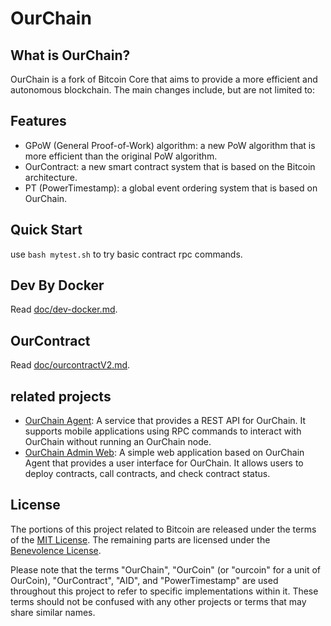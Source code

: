 # OurChain

## What is OurChain?

OurChain is a fork of Bitcoin Core that aims to provide a more efficient and autonomous blockchain. The main changes include, but are not limited to:

## Features

- GPoW (General Proof-of-Work) algorithm: a new PoW algorithm that is more efficient than the original PoW algorithm.
- OurContract: a new smart contract system that is based on the Bitcoin architecture.
- PT (PowerTimestamp): a global event ordering system that is based on OurChain.

## Quick Start

use `bash mytest.sh` to try basic contract rpc commands.

## Dev By Docker

Read [doc/dev-docker.md](doc/dev-docker.md).

## OurContract

Read [doc/ourcontractV2.md](doc/ourcontractV2.md).

## related projects

- [OurChain Agent](https://github.com/leon123858/ourchain-agent): A service that provides a REST API for OurChain. It supports mobile applications using RPC commands to interact with OurChain without running an OurChain node.
- [OurChain Admin Web](https://github.com/leon123858/ourChain-frontend/tree/main/ourchain-web-cli): A simple web application based on OurChain Agent that provides a user interface for OurChain. It allows users to deploy contracts, call contracts, and check contract status.

## License

The portions of this project related to Bitcoin are released under the terms of the [MIT License](https://opensource.org/licenses/MIT). The remaining parts are licensed under the [Benevolence License](https://hackmd.io/KpMx2d-wQd2t_gwQ97D9Cg#Benevolence-License).

Please note that the terms "OurChain", "OurCoin" (or "ourcoin" for a unit of OurCoin), "OurContract", "AID", and "PowerTimestamp" are used throughout this project to refer to specific implementations within it. These terms should not be confused with any other projects or terms that may share similar names.
